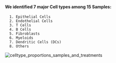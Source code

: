 #### We identified 7 major Cell types among 15 Samples:
      1. Epithelial Cells
      2. Endothelial Cells
      3. T Cells
      4. B Cells
      5. Fibroblasts
      6. Myeloids
      7. Dendritic Cells (DCs)
      8. Others



![celltype_proportions_samples_and_treatments](https://github.com/user-attachments/assets/a3ceb6c1-4def-438e-9590-3cc7faafae68)


